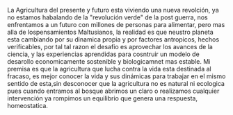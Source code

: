 La Agricultura del presente y futuro   esta viviendo  una nueva revolción, ya no estamos habalando de la "revolución verde" de la post guerra, nos enfrentamos a un futuro con millones  de personas para alimentar, pero mas alla de  lospensamientos Maltusianos, la realidad es que neustro planeta esta cambiando por su dinamica propia y por  factores antropicos, hechos verificables, por tal tal razon el desafio es aprovechar  los avances de la ciencia, y las experiencias aprendidas para  cosntruir un modelo de desarollo  economicamente sostenible y  biologicamnet mas estable. Mi premisa es  que la agricultura que lucha contra la vida  esta destinada al fracaso, es mejor conocer la vida y  sus dinámicas para  trabajar  en el mismo sentido  de esta,sin  desconocer que la agricultura no es natural ni ecologica pues  cuando entramos al bosque  abrimos un claro o realizamos cualquier intervención ya  rompimos un equilibrio que genera una respuesta, homeostatica.
